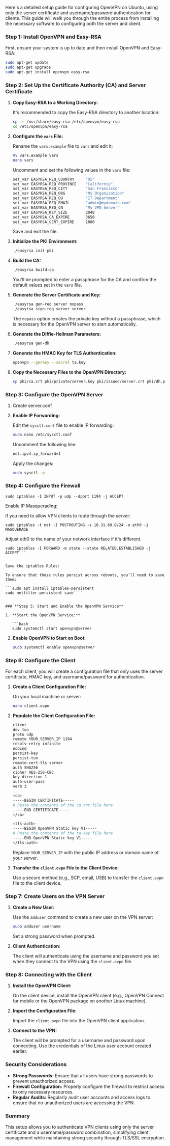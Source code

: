 Here's a detailed setup guide for configuring OpenVPN on Ubuntu, using only the server certificate and username/password authentication for clients. This guide will walk you through the entire process from installing the necessary software to configuring both the server and client.

### **Step 1: Install OpenVPN and Easy-RSA**

First, ensure your system is up to date and then install OpenVPN and Easy-RSA:

```bash
sudo apt-get update
sudo apt-get upgrade
sudo apt-get install openvpn easy-rsa
```

### **Step 2: Set Up the Certificate Authority (CA) and Server Certificate**

1. **Copy Easy-RSA to a Working Directory:**

   It's recommended to copy the Easy-RSA directory to another location:

   ```bash
   cp -r /usr/share/easy-rsa /etc/openvpn/easy-rsa
   cd /etc/openvpn/easy-rsa
   ```

2. **Configure the `vars` File:**

   Rename the `vars.example` file to `vars` and edit it:

   ```bash
   mv vars.example vars
   nano vars
   ```

   Uncomment and set the following values in the `vars` file:

   ```bash
   set_var EASYRSA_REQ_COUNTRY     "US"
   set_var EASYRSA_REQ_PROVINCE    "California"
   set_var EASYRSA_REQ_CITY        "San Francisco"
   set_var EASYRSA_REQ_ORG         "My Organization"
   set_var EASYRSA_REQ_OU          "IT Department"
   set_var EASYRSA_REQ_EMAIL       "admin@mydomain.com"
   set_var EASYRSA_REQ_CN          "My VPN Server"
   set_var EASYRSA_KEY_SIZE        2048
   set_var EASYRSA_CA_EXPIRE       3650
   set_var EASYRSA_CERT_EXPIRE     1080
   ```

   Save and exit the file.

3. **Initialize the PKI Environment:**

   ```bash
   ./easyrsa init-pki
   ```

4. **Build the CA:**

   ```bash
   ./easyrsa build-ca
   ```

   You'll be prompted to enter a passphrase for the CA and confirm the default values set in the `vars` file.

5. **Generate the Server Certificate and Key:**

   ```bash
   ./easyrsa gen-req server nopass
   ./easyrsa sign-req server server
   ```

   The `nopass` option creates the private key without a passphrase, which is necessary for the OpenVPN server to start automatically.

6. **Generate the Diffie-Hellman Parameters:**

   ```bash
   ./easyrsa gen-dh
   ```

7. **Generate the HMAC Key for TLS Authentication:**

   ```bash
   openvpn --genkey --secret ta.key
   ```

8. **Copy the Necessary Files to the OpenVPN Directory:**

   ```bash
   cp pki/ca.crt pki/private/server.key pki/issued/server.crt pki/dh.pem ta.key /etc/openvpn/
   ```

### **Step 3: Configure the OpenVPN Server**

1. Create server.conf

2. **Enable IP Forwarding:**

   Edit the `sysctl.conf` file to enable IP forwarding:

   ```bash
   sudo nano /etc/sysctl.conf
   ```

   Uncomment the following line:

   ```bash
   net.ipv4.ip_forward=1
   ```

   Apply the changes:

   ```bash
   sudo sysctl -p
   ```

### **Step 4: Configure the Firewall**

```sudo iptables -I INPUT -p udp --dport 1194 -j ACCEPT```

Enable IP Masquerading:

If you need to allow VPN clients to route through the server:

```sudo iptables -t nat -I POSTROUTING -s 10.31.69.0/24 -o eth0 -j MASQUERADE```

Adjust eth0 to the name of your network interface if it's different.

```sudo iptables -I FORWARD -s 10.31.69.0/24 -j ACCEPT
sudo iptables -I FORWARD -m state --state RELATED,ESTABLISHED -j ACCEPT```


Save the iptables Rules:

To ensure that these rules persist across reboots, you’ll need to save them:

```sudo apt install iptables-persistent
sudo netfilter-persistent save````


### **Step 5: Start and Enable the OpenVPN Service**

1. **Start the OpenVPN Service:**

   ```bash
   sudo systemctl start openvpn@server
   ```

2. **Enable OpenVPN to Start on Boot:**

   ```bash
   sudo systemctl enable openvpn@server
   ```

### **Step 6: Configure the Client**

For each client, you will create a configuration file that only uses the server certificate, HMAC key, and username/password for authentication.

1. **Create a Client Configuration File:**

   On your local machine or server:

   ```bash
   nano client.ovpn
   ```

2. **Populate the Client Configuration File:**

   ```bash
   client
   dev tun
   proto udp
   remote YOUR_SERVER_IP 1194
   resolv-retry infinite
   nobind
   persist-key
   persist-tun
   remote-cert-tls server
   auth SHA256
   cipher AES-256-CBC
   key-direction 1
   auth-user-pass
   verb 3

   <ca>
   -----BEGIN CERTIFICATE-----
   # Paste the contents of the ca.crt file here
   -----END CERTIFICATE-----
   </ca>

   <tls-auth>
   -----BEGIN OpenVPN Static key V1-----
   # Paste the contents of the ta.key file here
   -----END OpenVPN Static key V1-----
   </tls-auth>
   ```

   Replace `YOUR_SERVER_IP` with the public IP address or domain name of your server.

3. **Transfer the `client.ovpn` File to the Client Device:**

   Use a secure method (e.g., SCP, email, USB) to transfer the `client.ovpn` file to the client device.

### **Step 7: Create Users on the VPN Server**

1. **Create a New User:**

   Use the `adduser` command to create a new user on the VPN server:

   ```bash
   sudo adduser username
   ```

   Set a strong password when prompted.

2. **Client Authentication:**

   The client will authenticate using the username and password you set when they connect to the VPN using the `client.ovpn` file.

### **Step 8: Connecting with the Client**

1. **Install the OpenVPN Client:**

   On the client device, install the OpenVPN client (e.g., OpenVPN Connect for mobile or the OpenVPN package on another Linux machine).

2. **Import the Configuration File:**

   Import the `client.ovpn` file into the OpenVPN client application.

3. **Connect to the VPN:**

   The client will be prompted for a username and password upon connecting. Use the credentials of the Linux user account created earlier.

### **Security Considerations**

- **Strong Passwords:** Ensure that all users have strong passwords to prevent unauthorized access.
- **Firewall Configuration:** Properly configure the firewall to restrict access to only necessary resources.
- **Regular Audits:** Regularly audit user accounts and access logs to ensure that no unauthorized users are accessing the VPN.

### **Summary**

This setup allows you to authenticate VPN clients using only the server certificate and a username/password combination, simplifying client management while maintaining strong security through TLS/SSL encryption.

